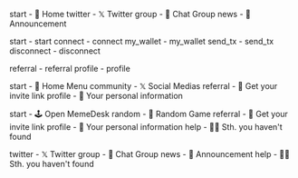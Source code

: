 start - 💎 Home
twitter -  𝕏 Twitter
group - 👥 Chat Group
news - 🎉 Announcement

start - start
connect -  connect
my_wallet - my_wallet
send_tx - send_tx
disconnect - disconnect

referral - referral
profile - profile




start - 💎 Home Menu
community - 𝕏 Social Medias
referral - 🎁 Get your invite link
profile - 👤 Your personal information


start - 🕹 Open MemeDesk
random - 🎲 Random Game
referral - 🎁 Get your invite link
profile - 👤 Your personal information
help - 🙋‍♂️ Sth. you haven't found


twitter -  𝕏 Twitter
group - 👥 Chat Group
news - 🎉 Announcement
help - 🙋‍♂️ Sth. you haven't found